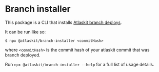 # Branch installer

This package is a CLI that installs [Atlaskit branch deploys](https://atlaskit.atlassian.com/docs/build/branch-deploys).

It can be run like so:

```
$ npx @atlaskit/branch-installer <commitHash>
```

where `<commitHash>` is the commit hash of your atlaskit commit that was branch deployed.

Run `npx @atlaskit/branch-installer --help` for a full list of usage details.
